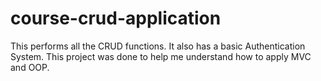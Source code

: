# course-crud-application
This performs all the CRUD functions. It also has a basic Authentication System. This project was done to help me understand how to apply MVC and OOP.
